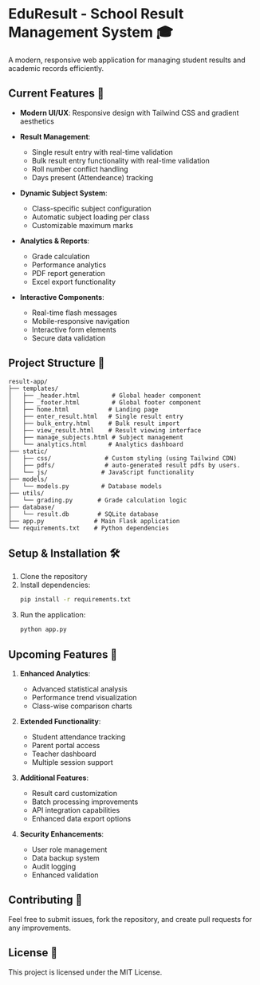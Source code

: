 # EduResult - School Result Management System 🎓

A modern, responsive web application for managing student results and academic records efficiently.

## Current Features 🚀

- **Modern UI/UX**: Responsive design with Tailwind CSS and gradient aesthetics
- **Result Management**:
  - Single result entry with real-time validation
  - Bulk result entry functionality with real-time validation
  - Roll number conflict handling
  - Days present (Attendeance) tracking
  
- **Dynamic Subject System**:
  - Class-specific subject configuration
  - Automatic subject loading per class
  - Customizable maximum marks

- **Analytics & Reports**:
  - Grade calculation
  - Performance analytics
  - PDF report generation
  - Excel export functionality

- **Interactive Components**:
  - Real-time flash messages
  - Mobile-responsive navigation
  - Interactive form elements
  - Secure data validation

## Project Structure 📁

```
result-app/
├── templates/
│   ├── _header.html         # Global header component
│   ├── _footer.html         # Global footer component
│   ├── home.html           # Landing page
│   ├── enter_result.html   # Single result entry
│   ├── bulk_entry.html     # Bulk result import
│   ├── view_result.html    # Result viewing interface
│   ├── manage_subjects.html # Subject management
│   └── analytics.html      # Analytics dashboard
├── static/
│   ├── css/               # Custom styling (using Tailwind CDN)
│   ├── pdfs/              # auto-generated result pdfs by users.
│   └── js/               # JavaScript functionality
├── models/
│   └── models.py         # Database models
├── utils/
│   └── grading.py       # Grade calculation logic
├── database/
│   └── result.db        # SQLite database
├── app.py              # Main Flask application
└── requirements.txt    # Python dependencies
```

## Setup & Installation 🛠️

1. Clone the repository
2. Install dependencies:
   ```bash
   pip install -r requirements.txt
   ```
3. Run the application:
   ```bash
   python app.py
   ```

## Upcoming Features 🔮

1. **Enhanced Analytics**:
   - Advanced statistical analysis
   - Performance trend visualization
   - Class-wise comparison charts

2. **Extended Functionality**:
   - Student attendance tracking
   - Parent portal access
   - Teacher dashboard
   - Multiple session support

3. **Additional Features**:
   - Result card customization
   - Batch processing improvements
   - API integration capabilities
   - Enhanced data export options

4. **Security Enhancements**:
   - User role management
   - Data backup system
   - Audit logging
   - Enhanced validation

## Contributing 🤝

Feel free to submit issues, fork the repository, and create pull requests for any improvements.

## License 📝

This project is licensed under the MIT License.
